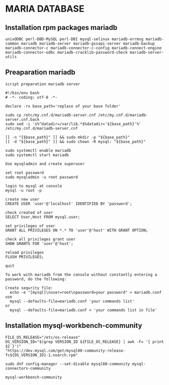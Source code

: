 # MARIA DATABASE

## Installation rpm packages mariadb

    unixODBC perl-DBD-MySQL perl-DBI mysql-selinux mariadb-errmsg mariadb-common mariadb mariadb-server mariadb-gssapi-server mariadb-backup mariadb-connector-c mariadb-connector-c-config mariadb-connect-engine mariadb-connector-odbc mariadb-cracklib-password-check mariadb-server-utils

## Preaparation mariadb

`script preparation mariadb server`

    #!/bin/env bash
    # -*- coding: utf-8 -*-

    declare -rx base_path='replace of your base folder'

    sudo cp /etc/my.cnf.d/mariadb-server.cnf /etc/my.cnf.d/mariadb-server.cnf.back
    sudo sed -i 's%^datadir=/var/lib.*$%datadir='${base_path}'%' /etc/my.cnf.d/mariadb-server.cnf

    [[ -n "{$base_path}" ]] && sudo mkdir -p "${base_path}"
    [[ -d "${base_path}" ]] && sudo chown -R mysql: "${base_path}"

    sudo systemctl enable mariadb
    sudo systemctl start mariadb

`Use mysqladmin and create superuser`

    set root password
    sudo mysqladmin -u root password

    login to mysql at console
    mysql -u root -p

    create new user
    CREATE USER 'user'@'localhost' IDENTIFIED BY 'password';

    check created of user
    SELECT User,Host FROM mysql.user;

    set privileges of user
    GRANT ALL PRIVILEGES ON *.* TO 'user'@'host' WITH GRANT OPTION;

    check all privileges grant user
    SHOW GRANTS FOR 'user'@'host';

    reload privileges
    FLUSH PRIVILEGES;

    quit

`To work with mariadb from the console without constantly entering a password, do the following:`

    Create sequrity file:
      echo -e "[mysql]\nuser=root\npassword=your password" > mariadb.conf
    use
      mysql --defaults-file=mariadb.conf 'your commands list'
    or
      mysql --defaults-file=mariadb.conf < 'your commands list in file'

## Installation mysql-workbench-community

    FILE_OS_RELEASE="/etc/os-release"
    OS_VERSION_ID="$(grep VERSION_ID ${FILE_OS_RELEASE} | awk -F= '{ print $2 }')"
    "https://dev.mysql.com/get/mysql80-community-release-fc${OS_VERSION_ID}-1.noarch.rpm"

    sudo dnf config-manager --set-disable mysql80-community mysql-connectors-community

    mysql-workbench-community

